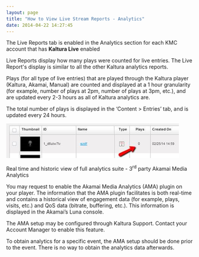 ```yaml
---
layout: page
title: "How to View Live Stream Reports - Analytics"
date: 2014-04-22 14:27:45
---
```


The Live Reports tab is enabled in the Analytics section for each KMC account that has **Kaltura Live** enabled

Live Reports display how many plays were counted for live entries. The Live Report's display is similar to all the other Kaltura analytics reports.

Plays (for all type of live entries) that are played through the Kaltura player (Kaltura, Akamai, Manual) are counted and displayed at a 1 hour granularity (for example, number of plays at 2pm, number of plays at 3pm, etc.), and are updated every 2-3 hours as all of Kaltura analytics are.

The total number of plays is displayed in the ‘Content > Entries’ tab, and is updated every 24 hours.

<img src="../../assets/1423">

<p class="mce-heading-4">
  Real time and historic view of full analytics suite - 3<sup>rd</sup> party Akamai Media Analytics
</p>

You may request to enable the Akamai Media Analytics (AMA) plugin on your player. The information that the AMA plugin facilitates is both real-time and contains a historical view of engagement data (for example, plays, visits, etc.) and QoS data (bitrate, buffering, etc.). This information is displayed in the Akamai’s Luna console.

The AMA setup may be configured through Kaltura Support. Contact your Account Manager to enable this feature.

To obtain analytics for a specific event, the AMA setup should be done prior to the event. There is no way to obtain the analytics data afterwards.